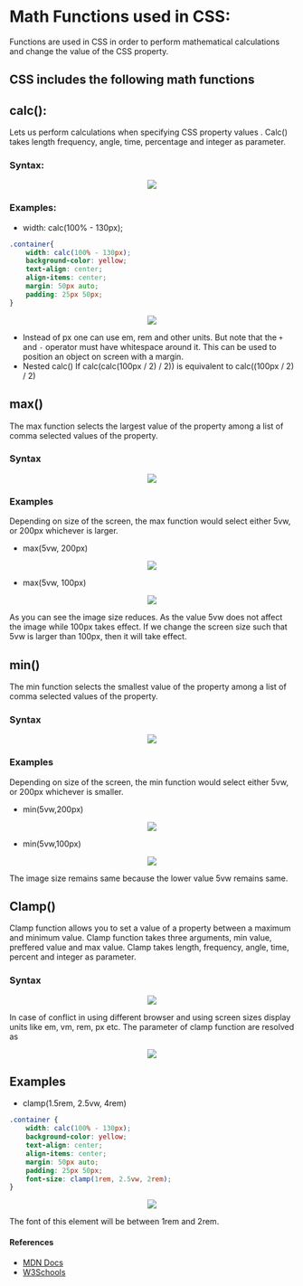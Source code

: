 # Math Functions used in CSS:

Functions are used in CSS in order to perform mathematical calculations and change the value of the CSS property.



## CSS includes the following math functions

##  __calc():__ 
Lets us perform calculations when specifying CSS property values . Calc() takes length frequency, angle, time, percentage and integer as parameter.

### Syntax:
<p align="center"><img src="https://user-images.githubusercontent.com/77008381/136685940-13fb6890-4c2c-4df0-b3b2-b4e1265b82d7.png"></p>

### Examples:

- width: calc(100% - 130px);



```css
.container{
    width: calc(100% - 130px);
    background-color: yellow;
    text-align: center;
    align-items: center;
    margin: 50px auto;
    padding: 25px 50px;
}
```

<p align="center"><img src="https://user-images.githubusercontent.com/77008381/136686521-1d7c6b99-74cd-42e2-adbd-2566308efc56.png"></p>

- Instead of px one can use em, rem and other units. But note that the `+` and `-` operator must have whitespace around it. This can be used to position an object on screen with a margin.
- Nested calc()
   If calc(calc(100px / 2) / 2)) is equivalent to calc((100px / 2) / 2)

## max() 

The max function selects the largest value of the property among a list of comma selected values of the property. 

### Syntax

<p align="center"><img src="https://user-images.githubusercontent.com/77008381/136693121-15242cc8-42c3-4fd6-a2b0-73327a93c43c.png"></p>

### Examples

Depending on size of the screen, the max function would select either 5vw, or 200px whichever is larger.

- max(5vw, 200px)

<p align="center"><img src="https://user-images.githubusercontent.com/77008381/136689079-cd58bd7a-efb5-4bfe-9fdc-574d943dc5f9.png"></p>

- max(5vw, 100px)

<p align="center"><img src="https://user-images.githubusercontent.com/77008381/136689017-6bbceade-5c5d-46d8-986e-804ab1b7b8e6.png"></p>


As you can see the image size reduces. As the value 5vw does not affect the image while 100px takes effect. If we change the screen size such that 5vw is larger than 100px, then it will take effect.

## min()

The min function selects the smallest value of the property among a list of comma selected values of the property. 

### Syntax

<p align="center"><img src="https://user-images.githubusercontent.com/77008381/136691131-afe61a32-d31e-4f6e-b2d1-9ebc42d3739a.png"></p>

### Examples

Depending on size of the screen, the min function would select either 5vw, or 200px whichever is smaller.

- min(5vw,200px)

<p align="center"><img src="https://user-images.githubusercontent.com/77008381/136691754-5d3ae384-0a3e-4cdd-be57-4c3c933def28.png"></p>

- min(5vw,100px)

<p align="center"><img src="https://user-images.githubusercontent.com/77008381/136691754-5d3ae384-0a3e-4cdd-be57-4c3c933def28.png"></p>

The image size remains same because the lower value 5vw remains same. 

## Clamp()

Clamp function allows you to set a value of a property between a maximum and minimum value. Clamp function takes three arguments, min value, preffered value and max value.
Clamp takes length, frequency, angle, time, percent and integer as parameter.

### Syntax



<p align="center"><img src="https://user-images.githubusercontent.com/77008381/136692128-415ea89a-d228-4bc6-92a0-e2390758a3ec.png"></p>

In case of conflict in using different browser and using screen sizes display units like em, vm, rem, px etc. The parameter of clamp function are resolved as

<p align="center"><img src="https://user-images.githubusercontent.com/77008381/136693833-975a5b9a-5338-4707-b013-b8cb324e6aa1.png"></p>


## Examples

- clamp(1.5rem, 2.5vw, 4rem)

```css
.container {
    width: calc(100% - 130px);
    background-color: yellow;
    text-align: center;
    align-items: center;
    margin: 50px auto;
    padding: 25px 50px;
    font-size: clamp(1rem, 2.5vw, 2rem);
}
```

<p align="center"><img src="https://user-images.githubusercontent.com/77008381/136692813-bdca88f3-3bc7-4d14-aa9c-2283fcd63771.png"></p>

The font of this element will be between 1rem and 2rem.

#### References

- [MDN Docs](https://developer.mozilla.org/en-US/docs/Web/CSS/CSS_Functions)
- [W3Schools](https://www.w3schools.com/css/css_math_functions.asp)



